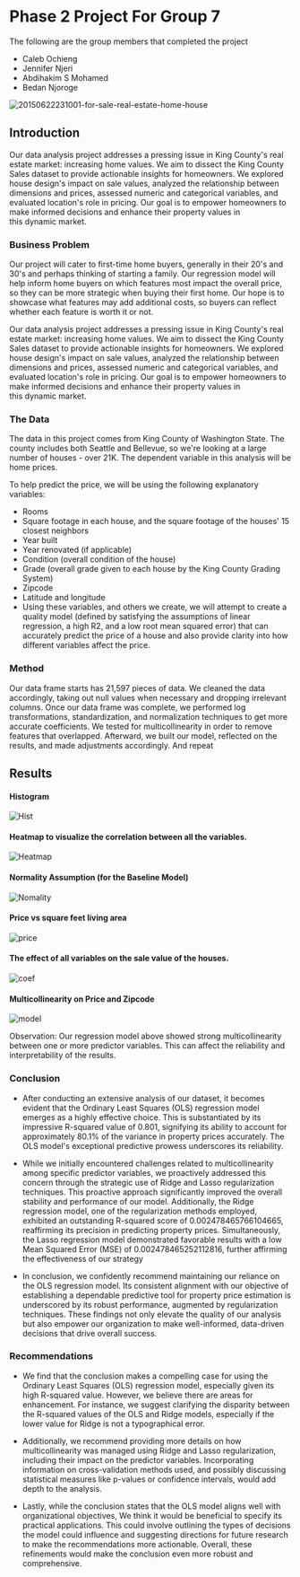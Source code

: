 # Phase 2 Project For Group 7

The following are the group members that completed the project
* Caleb Ochieng
* Jennifer Njeri
* Abdihakim S Mohamed
* Bedan Njoroge

![20150622231001-for-sale-real-estate-home-house](https://github.com/EngCS254/dsc-phase-2-project-v2-3/assets/133906913/4bf8c2cb-d958-459f-acd7-c081acb67d98)


## Introduction

Our data analysis project addresses a pressing issue in King County's real estate market: increasing home values. We aim to dissect the King County Sales dataset to provide actionable insights for homeowners. We explored house design's impact on sale values, analyzed the relationship between dimensions and prices, assessed numeric and categorical variables, and evaluated location's role in pricing. Our goal is to empower homeowners to make informed decisions and enhance their property values in this dynamic market.


### Business Problem
Our project will cater to first-time home buyers, generally in their 20's and 30's and perhaps thinking of starting a family. Our regression model will help inform home buyers on which features most impact the overall price, so they can be more strategic when buying their first home. Our hope is to showcase what features may add additional costs, so buyers can reflect whether each feature is worth it or not.

Our data analysis project addresses a pressing issue in King County's real estate market: increasing home values. We aim to dissect the King County Sales dataset to provide actionable insights for homeowners. We explored house design's impact on sale values, analyzed the relationship between dimensions and prices, assessed numeric and categorical variables, and evaluated location's role in pricing. Our goal is to empower homeowners to make informed decisions and enhance their property values in this dynamic market.

### The Data

The data in this project comes from King County of Washington State. The county includes both Seattle and Bellevue, so we're looking at a large number of houses - over 21K. The dependent variable in this analysis will be home prices.

To help predict the price, we will be using the following explanatory variables:

* Rooms
* Square footage in each house, and the square footage of the houses' 15 closest neighbors
* Year built
* Year renovated (if applicable)
* Condition (overall condition of the house)
* Grade (overall grade given to each house by the King County Grading System)
* Zipcode
* Latitude and longitude
* Using these variables, and others we create, we will attempt to create a quality model (defined by satisfying the assumptions of linear regression, a high R2, and a low root mean squared error) that can accurately predict the price of a house and also provide clarity into how different variables affect the price.



### Method
Our data frame starts has 21,597 pieces of data. We cleaned the data accordingly, taking out null values when necessary and dropping irrelevant columns. Once our data frame was complete, we performed log transformations, standardization, and normalization techniques to get more accurate coefficients. We tested for multicollinearity in order to remove features that overlapped. Afterward, we built our model, reflected on the results, and made adjustments accordingly. And repeat


## Results
#### Histogram 
![Hist](https://github.com/EngCS254/dsc-phase-2-project-v2-3/assets/133906913/9d9c3f1a-10c6-4936-8254-bd6c0a837990)

#### Heatmap to visualize the correlation between all the variables.
![Heatmap](https://github.com/EngCS254/dsc-phase-2-project-v2-3/assets/133906913/7e7f0069-27c4-4179-855f-3e8242b4780e)

#### Normality Assumption (for the Baseline Model)
![Nomality](https://github.com/EngCS254/dsc-phase-2-project-v2-3/assets/133906913/c931cd59-823b-49f2-a25d-3117de2c1b37)

#### Price vs square feet living area
![price](https://github.com/EngCS254/dsc-phase-2-project-v2-3/assets/133906913/e409c754-39e8-4d2c-a96d-b18d90f2351e)

#### The effect of all variables on the sale value of the houses.
![coef](https://github.com/EngCS254/dsc-phase-2-project-v2-3/assets/133906913/0e903d3f-0395-480f-9857-a31e756160f2)

#### Multicollinearity on Price and Zipcode
![model](https://github.com/EngCS254/dsc-phase-2-project-v2-3/assets/133906913/350f8939-951b-4180-b007-c470c67483b9)

Observation: Our regression model above showed strong multicollinearity between one or more predictor variables. This can affect the reliability and interpretability of the results.


### Conclusion
* After conducting an extensive analysis of our dataset, it becomes evident that the Ordinary Least Squares (OLS) regression model emerges as a highly effective choice. This is substantiated by its impressive R-squared value of 0.801, signifying its ability to account for approximately 80.1% of the variance in property prices accurately. The OLS model's exceptional predictive prowess underscores its reliability.

* While we initially encountered challenges related to multicollinearity among specific predictor variables, we proactively addressed this concern through the strategic use of Ridge and Lasso regularization techniques. This proactive approach significantly improved the overall stability and performance of our model. Additionally, the Ridge regression model, one of the regularization methods employed, exhibited an outstanding R-squared score of 0.002478465766104665, reaffirming its precision in predicting property prices. Simultaneously, the Lasso regression model demonstrated favorable results with a low Mean Squared Error (MSE) of 0.002478465252112816, further affirming the effectiveness of our strategy

*  In conclusion, we confidently recommend maintaining our reliance on the OLS regression model. Its consistent alignment with our objective of establishing a dependable predictive tool for property price estimation is underscored by its robust performance, augmented by regularization techniques. These findings not only elevate the quality of our analysis but also empower our organization to make well-informed, data-driven decisions that drive overall success.


### Recommendations
* We find that the conclusion makes a compelling case for using the Ordinary Least Squares (OLS) regression model, especially given its high R-squared value. However, we believe there are areas for enhancement. For instance, we suggest clarifying the disparity between the R-squared values of the OLS and Ridge models, especially if the lower value for Ridge is not a typographical error.

* Additionally, we recommend providing more details on how multicollinearity was managed using Ridge and Lasso regularization, including their impact on the predictor variables. Incorporating information on cross-validation methods used, and possibly discussing statistical measures like p-values or confidence intervals, would add depth to the analysis.

* Lastly, while the conclusion states that the OLS model aligns well with organizational objectives, We think it would be beneficial to specify its practical applications. This could involve outlining the types of decisions the model could influence and suggesting directions for future research to make the recommendations more actionable. Overall, these refinements would make the conclusion even more robust and comprehensive.








